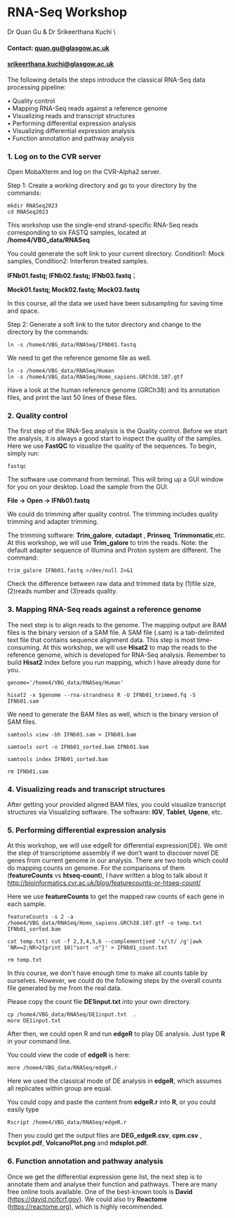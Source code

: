 # RNA-Seq Workshop

Dr Quan Gu & Dr Srikeerthana Kuchi \

#### Contact: quan.gu@glasgow.ac.uk ####
#### srikeerthana.kuchi@glasgow.ac.uk ####

The following details the steps introduce the classical RNA-Seq data processing pipeline:

• Quality control \
• Mapping RNA-Seq reads against a reference genome \
• Visualizing reads and transcript structures \
• Performing differential expression analysis \
• Visualizing differential expression analysis \
• Function annotation and pathway analysis  


###  1.	Log on to the CVR server ### 

Open MobaXterm and log on the CVR-Alpha2 server.

Step 1: Create a working directory and go to your directory by the commands:

```
mkdir RNASeq2023
cd RNASeq2023
```
  
This workshop use the single-end strand-specific RNA-Seq reads corresponding to six FASTQ samples, located at **/home4/VBG_data/RNASeq**

You could generate the soft link to your current directory. 
Condition1: Mock samples, 
Condition2: Interferon treated samples.
 
**IFNb01.fastq; IFNb02.fastq; IFNb03.fastq**；

**Mock01.fastq; Mock02.fastq; Mock03.fastq**

In this course, all the data we used have been subsampling for saving time and space.

Step 2: Generate a soft link to the tutor directory and change to the directory by the commands:

```
ln -s /home4/VBG_data/RNASeq/IFNb01.fastq
```

We need to get the reference genome file as well.

```
ln -s /home4/VBG_data/RNASeq/Human
ln -s /home4/VBG_data/RNASeq/Homo_sapiens.GRCh38.107.gtf
```

Have a look at the human reference genome (GRCh38) and its annotation files, and print the last 50 lines of these files. 

###  2. Quality control ### 

The first step of the RNA-Seq analysis is the Quality control. 
Before we start the analysis, it is always a good start to inspect the quality of the samples. Here we use **FastQC** to visualize the quality of the sequences. To begin, simply run:
```
fastqc 
```
The software use command from terminal. This will bring up a GUI window for you on your desktop.  Load the sample from the GUI.

**File -> Open -> IFNb01.fastq**

We could do trimming after quality control. The trimming includes quality trimming and adapter trimming.

The trimming software: **Trim_galore**, **cutadapt** , **Prinseq**, **Trimmomatic**,etc.  
At this workshop, we will use **Trim_galore** to trim the reads. 
Note: the default adapter sequence of Illumina and Proton system are different.
The command:

```
trim_galore IFNb01.fastq >/dev/null 2>&1
```

Check the difference between raw data and trimmed data by (1)file size, (2)reads number and (3)reads quality.


###  3.	Mapping RNA-Seq reads against a reference genome ###  

The next step is to align reads to the genome. The mapping output are BAM files is the binary version of a SAM file. A SAM file (.sam) is a tab-delimited text file that contains sequence alignment data. This step is most time-consuming.
At this workshop, we will use **Hisat2** to map the reads to the reference genome, which is developed for RNA-Seq analysis.  Remember to build **Hisat2** index before you run mapping, which I have already done for you.

```
genome='/home4/VBG_data/RNASeq/Human'

hisat2 -x $genome --rna-strandness R -U IFNb01_trimmed.fq -S IFNb01.sam
```

We need to generate the BAM files as well, which is the binary version of SAM files. 

 ```
samtools view -bh IFNb01.sam > IFNb01.bam

samtools sort -o IFNb01_sorted.bam IFNb01.bam

samtools index IFNb01_sorted.bam

rm IFNb01.sam
```

### 4.	Visualizing reads and transcript structures ### 
After getting your provided aligned BAM files, you could visualize transcript structures via Visualizing software. 
The software: **IGV**, **Tablet**, **Ugene**, etc.

### 5.	Performing differential expression analysis ###
At this workshop, we will use edgeR for differential expression(DE). We omit the step of
transcriptome assembly if we don’t want to discover novel DE genes from current genome in
our analysis.
There are two tools which could do mapping counts on genome. For the comparisons of them (**featureCounts** vs **htseq-count**), I have written a blog to talk about
it 
http://bioinformatics.cvr.ac.uk/blog/featurecounts-or-htseq-count/

Here we use **featureCounts** to get the mapped raw counts of each gene in each sample.

```
featureCounts -s 2 -a /home4/VBG_data/RNASeq/Homo_sapiens.GRCh38.107.gtf -o temp.txt IFNb01_sorted.bam

cat temp.txt| cut -f 2,3,4,5,6 --complement|sed 's/\t/ /g'|awk 'NR==2;NR>2{print $0|"sort -n"}' > IFNb01_count.txt

rm temp.txt

```

In this course, we don't have enough time to make all counts table by ourselves. However, we could do the following steps by the overall counts file generated by me from the real data.

Please copy the count file **DE1input.txt** into your own directory. 

```
cp /home4/VBG_data/RNASeq/DE1input.txt  . 
more DE1input.txt
```

After then, we could open R and run **edgeR** to play DE analysis.
Just type **R** in your command line.

You could view the code of **edgeR** is here:

```
more /home4/VBG_data/RNASeq/edgeR.r
```

Here we used the classical mode of DE analysis in **edgeR**, which assumes all replicates within group are equal.

You could copy and paste the content from **edgeR.r** into **R**, or you could easily type 

```
Rscript /home4/VBG_data/RNASeq/edgeR.r
```

Then you could get the output files are **DEG_edgeR.csv**, **cpm.csv** , **bcvplot.pdf**, **VolcanoPlot.png** and **mdsplot.pdf**.


### 6. Function annotation and pathway analysis ### 
Once we get the differential expression gene list, the next step is to annotate them and
analyse their function and pathways. There are many free online tools available. 
One of the
best-known tools is **David** (https://david.ncifcrf.gov). 
We could also try **Reactome**
(https://reactome.org), which is highly recommended.


